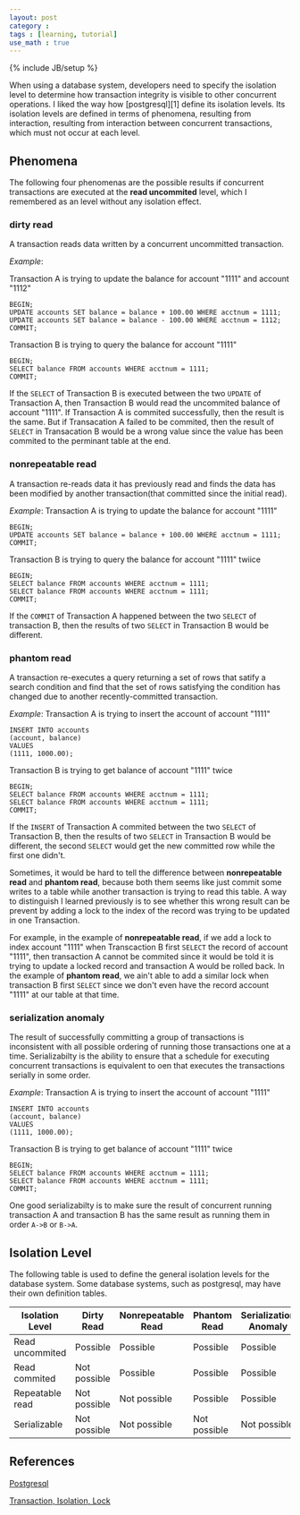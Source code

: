 ```yaml
---
layout: post
category :
tags : [learning, tutorial]
use_math : true
---
```

{% include JB/setup %}

When using a database system, developers need to specify the isolation level to determine how transaction integrity is visible to other concurrent operations. I liked the way how [postgresql][1] define its isolation levels. Its isolation levels are defined in terms of phenomena, resulting from interaction, resulting from interaction between concurrent transactions, which must not occur at each level.

## **Phenomena**
The following four phenomenas are the possible results if concurrent transactions are executed at the **read uncommited** level, which I remembered as an level without any isolation effect.

### **dirty read**
A transaction reads data written by a concurrent uncommitted transaction.

*Example*:

Transaction A is trying to update the balance for account "1111" and account "1112"

```
BEGIN;
UPDATE accounts SET balance = balance + 100.00 WHERE acctnum = 1111;
UPDATE accounts SET balance = balance - 100.00 WHERE acctnum = 1112;
COMMIT;
```
Transaction B is trying to query the balance for account "1111"

```
BEGIN;
SELECT balance FROM accounts WHERE acctnum = 1111;
COMMIT;
```
If the `SELECT` of Transaction B is executed between the two `UPDATE` of Transaction A, then Transaction B would read the uncommited balance of account "1111". If Transaction A is commited successfully, then the result is the same. But if Transacation A failed to be commited, then the result of `SELECT` in Transacation B would be a wrong value since the value has been commited to the perminant table at the end.

### **nonrepeatable read**
A transaction re-reads data it has previously read and finds the data has been modified by another transaction(that committed since the initial read).

*Example*:
Transaction A is trying to update the balance for account "1111"

```
BEGIN;
UPDATE accounts SET balance = balance + 100.00 WHERE acctnum = 1111;
COMMIT;
```
Transaction B is trying to query the balance for account "1111" twiice

```
BEGIN;
SELECT balance FROM accounts WHERE acctnum = 1111;
SELECT balance FROM accounts WHERE acctnum = 1111;
COMMIT;
```
If the `COMMIT` of Transaction A happened between the two `SELECT` of transaction B, then the results of two `SELECT` in Transaction B would be different.

### **phantom read**
A transaction re-executes a query returning a set of rows that satify a search condition and find that the set of rows satisfying the condition has changed due to another recently-committed transaction.

*Example*:
Transaction A is trying to insert the account of account "1111"

```
INSERT INTO accounts
(account, balance)
VALUES
(1111, 1000.00);
```
Transaction B is trying to get balance of account "1111" twice

```
BEGIN;
SELECT balance FROM accounts WHERE acctnum = 1111;
SELECT balance FROM accounts WHERE acctnum = 1111;
COMMIT;
```
If the `INSERT` of Transaction A commited between the two `SELECT` of Transaction B, then the results of two `SELECT` in Transaction B would be different, the second `SELECT` would get the new committed row while the first one didn't.

Sometimes, it would be hard to tell the difference between **nonrepeatable read** and **phantom read**, because both them seems like just commit some writes to a table while another transaction is trying to read this table. A way to distinguish I learned previously is to see whether this wrong result can be prevent by adding a lock to the index of the record was trying to be updated in one Transaction.

For example, in the example of **nonrepeatable read**, if we add a lock to index account "1111" when Transcaction B first `SELECT` the record of account "1111", then transaction A cannot be commited since it would be told it is trying to update a locked record and transaction A would be rolled back. In the example of **phantom read**, we ain't able to add a similar lock when transaction B first `SELECT` since we don't even have the record account "1111" at our table at that time.

### **serialization anomaly**
The result of successfully committing a group of transactions is inconsistent with all possible ordering of running those transactions one at a time. Serializabilty is the ability to ensure that a schedule for executing concurrent transactions is equivalent to oen that executes the transactions serially in some order.

*Example*:
Transaction A is trying to insert the account of account "1111"

```
INSERT INTO accounts
(account, balance)
VALUES
(1111, 1000.00);
```
Transaction B is trying to get balance of account "1111" twice

```
BEGIN;
SELECT balance FROM accounts WHERE acctnum = 1111;
SELECT balance FROM accounts WHERE acctnum = 1111;
COMMIT;
```
One good serializabilty is to make sure the result of concurrent running transaction A and transaction B has the same result as running them in order `A->B` or `B->A`.

## **Isolation Level**
The following table is used to define the general isolation levels for the database system. Some database systems, such as postgresql, may have their own definition tables.

| Isolation Level  | Dirty Read | Nonrepeatable Read | Phantom Read | Serialization Anomaly |
|---|---|---|---|---|
| Read uncommited | Possible | Possible | Possible | Possible |
| Read commited | Not possible | Possible | Possible | Possible |
| Repeatable read | Not possible | Not possible | Possible | Possible |
| Serializable | Not possible | Not possible | Not possible | Not possible |


## References
[Postgresql](https://www.postgresql.org/docs/9.5/transaction-iso.html)

[Transaction, Isolation, Lock](https://www.jianshu.com/p/cb97f76a92fd)
